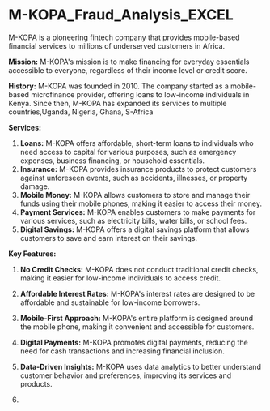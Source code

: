 # M-KOPA_Fraud_Analysis_EXCEL
M-KOPA is a pioneering fintech company that provides mobile-based financial services to millions of underserved customers in Africa. 

**Mission:**
M-KOPA's mission is to make financing for everyday essentials accessible to everyone, regardless of their income level or credit score.

**History:**
M-KOPA was founded in 2010. The company started as a mobile-based microfinance provider, offering loans to low-income individuals in Kenya. Since then, M-KOPA has expanded its services to multiple countries,Uganda, Nigeria, Ghana, S-Africa

**Services:**
1. **Loans:** M-KOPA offers affordable, short-term loans to individuals who need access to capital for various purposes, such as emergency expenses, business financing, or household essentials.
2. **Insurance:** M-KOPA provides insurance products to protect customers against unforeseen events, such as accidents, illnesses, or property damage.
3. **Mobile Money:** M-KOPA allows customers to store and manage their funds using their mobile phones, making it easier to access their money.
4. **Payment Services:** M-KOPA enables customers to make payments for various services, such as electricity bills, water bills, or school fees.
5. **Digital Savings:** M-KOPA offers a digital savings platform that allows customers to save and earn interest on their savings.

**Key Features:**
1. **No Credit Checks:** M-KOPA does not conduct traditional credit checks, making it easier for low-income individuals to access credit.
2. **Affordable Interest Rates:** M-KOPA's interest rates are designed to be affordable and sustainable for low-income borrowers.
3. **Mobile-First Approach:** M-KOPA's entire platform is designed around the mobile phone, making it convenient and accessible for customers.
4. **Digital Payments:** M-KOPA promotes digital payments, reducing the need for cash transactions and increasing financial inclusion.
5. **Data-Driven Insights:** M-KOPA uses data analytics to better understand customer behavior and preferences, improving its services and products.

6. 
